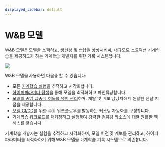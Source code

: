 ```yaml
---
displayed_sidebar: default
---
```


# W&B 모델

W&B 모델은 모델을 조직하고, 생산성 및 협업을 향상시키며, 대규모로 프로덕션 기계학습을 제공하고자 하는 기계학습 개발자를 위한 기록 시스템입니다.

![](@site/static/images/general/models.png)

W&B 모델을 사용하면 다음을 할 수 있습니다:

- 모든 [기계학습 실험](./track/intro.md)을 추적하고 시각화합니다.
- [하이퍼파라미터 탐색](./sweeps/intro.md)을 통해 모델을 최적화하고 파인튜닝합니다.
- [모델의 중앙 집중식 허브를 유지 관리](./model_registry/intro.md)하며, 개발 및 배포 담당자에게 원활한 전달 지점을 제공합니다.
- [모델 CI/CD](./model_registry/automation.md)를 위한 주요 워크플로우를 발동하는 커스텀 자동화를 구성합니다.
- [기계학습 워크로드를 패키징하고 실행](./launch/intro.md)하여 강력한 컴퓨팅 리소스에 대한 원활한 엑세스를 얻습니다.

기계학습 개발자는 실험을 추적하고 시각화하며, 모델 버전 및 계보를 관리하고, 하이퍼파라미터를 최적화하기 위해 W&B 모델을 기계학습 기록 시스템으로 의존합니다.